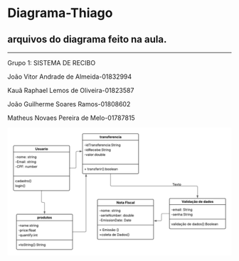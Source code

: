 # Diagrama-Thiago
arquivos do diagrama feito na aula.
---------------------------------------
---------------------------------------
Grupo 1: SISTEMA DE RECIBO

João Vitor Andrade de Almeida-01832994

Kauã Raphael Lemos de Oliveira-01823587

João Guilherme Soares Ramos-01808602

Matheus Novaes Pereira de Melo-01787815 

![diagrama](d7f7c3e0-5f4e-4002-b2af-99bd5fda11a4.JPG)

